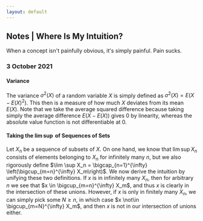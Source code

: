 ```yaml
---
layout: default
---
```


## Notes | Where Is My Intuition?

When a concept isn't painfully obvious, it's simply painful. Pain sucks.

### 3 October 2021

#### Variance

The variance $\sigma^2(X)$ of a random variable $X$ is simply defined as $\sigma^2(X) = E(X-E(X)^2)$. This then is a measure of how much $X$ deviates from its mean $E(X)$. Note that we take the average squared difference because taking simply the average difference $E(X-E(X))$ gives 0 by linearity, whereas the absolute value function is not differentiable at 0.

#### Taking the $\lim \sup$ of Sequences of Sets

Let $X_n$ be a sequence of subsets of $X$. On one hand, we know that $\lim \sup X_n$ consists of elements belonging to $X_n$ for infinitely many $n$, but we also rigorously define $\lim \sup X_n = \bigcap_{n=1}^{\infty} \left(\bigcup_{m=n}^{\infty} X_m\right)$. We now derive the intuition by unifying these two definitions. If $x$ is in infinitely many $X_n$, then for arbitrary $n$ we see that $x \in \bigcup_{m=n}^{\infty} X_m$, and thus $x$ is clearly in the intersection of these unions. However, if $x$ is only in finitely many $X_n$, we can simply pick some $N \geq n$, in which case $x \not\in \bigcup_{m=N}^{\infty} X_m$, and then $x$ is not in our intersection of unions either.
